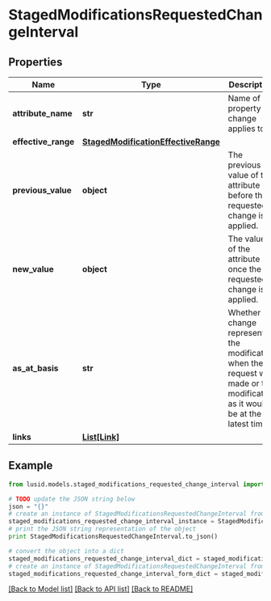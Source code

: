 # StagedModificationsRequestedChangeInterval


## Properties
Name | Type | Description | Notes
------------ | ------------- | ------------- | -------------
**attribute_name** | **str** | Name of the property the change applies to. | [optional] 
**effective_range** | [**StagedModificationEffectiveRange**](StagedModificationEffectiveRange.md) |  | [optional] 
**previous_value** | **object** | The previous value of the attribute before the requested change is applied. | [optional] 
**new_value** | **object** | The value of the attribute once the requested change is applied. | [optional] 
**as_at_basis** | **str** | Whether the change represents the modification when the request was made or the modification as it would be at the latest time. | [optional] 
**links** | [**List[Link]**](Link.md) |  | [optional] 

## Example

```python
from lusid.models.staged_modifications_requested_change_interval import StagedModificationsRequestedChangeInterval

# TODO update the JSON string below
json = "{}"
# create an instance of StagedModificationsRequestedChangeInterval from a JSON string
staged_modifications_requested_change_interval_instance = StagedModificationsRequestedChangeInterval.from_json(json)
# print the JSON string representation of the object
print StagedModificationsRequestedChangeInterval.to_json()

# convert the object into a dict
staged_modifications_requested_change_interval_dict = staged_modifications_requested_change_interval_instance.to_dict()
# create an instance of StagedModificationsRequestedChangeInterval from a dict
staged_modifications_requested_change_interval_form_dict = staged_modifications_requested_change_interval.from_dict(staged_modifications_requested_change_interval_dict)
```
[[Back to Model list]](../README.md#documentation-for-models) [[Back to API list]](../README.md#documentation-for-api-endpoints) [[Back to README]](../README.md)


